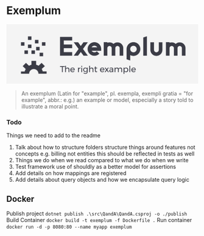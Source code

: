 # Exemplum

![Exemplum](./logo.png)


> An exemplum (Latin for "example", pl. exempla, exempli gratia = "for example", abbr.: e.g.) an example or model, especially a story told to illustrate a moral point.

### Todo

Things we need to add to the readme

1. Talk about how to structure folders structure things around features not concepts e.g. billing not entities this should be reflected in tests as well
2. Things we do when we read compared to what we do when we write
3. Test framework use of shouldly as a better model for assertions
4. Add details on how mappings are registered
5. Add details about query objects and how we encapsulate query logic


## Docker 

Publish project
`dotnet publish .\src\QandA\QandA.csproj -o ./publish`
Build Container
`docker build -t exemplum -f Dockerfile .`
Run container
`docker run -d -p 8080:80 --name myapp exemplum`
